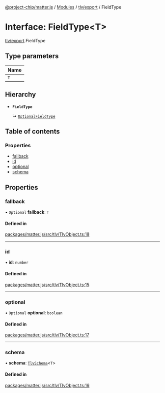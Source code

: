 [@project-chip/matter.js](../README.md) / [Modules](../modules.md) / [tlv/export](../modules/tlv_export.md) / FieldType

# Interface: FieldType<T\>

[tlv/export](../modules/tlv_export.md).FieldType

## Type parameters

| Name |
| :------ |
| `T` |

## Hierarchy

- **`FieldType`**

  ↳ [`OptionalFieldType`](tlv_export.OptionalFieldType.md)

## Table of contents

### Properties

- [fallback](tlv_export.FieldType.md#fallback)
- [id](tlv_export.FieldType.md#id)
- [optional](tlv_export.FieldType.md#optional)
- [schema](tlv_export.FieldType.md#schema)

## Properties

### fallback

• `Optional` **fallback**: `T`

#### Defined in

[packages/matter.js/src/tlv/TlvObject.ts:18](https://github.com/project-chip/matter.js/blob/be83914/packages/matter.js/src/tlv/TlvObject.ts#L18)

___

### id

• **id**: `number`

#### Defined in

[packages/matter.js/src/tlv/TlvObject.ts:15](https://github.com/project-chip/matter.js/blob/be83914/packages/matter.js/src/tlv/TlvObject.ts#L15)

___

### optional

• `Optional` **optional**: `boolean`

#### Defined in

[packages/matter.js/src/tlv/TlvObject.ts:17](https://github.com/project-chip/matter.js/blob/be83914/packages/matter.js/src/tlv/TlvObject.ts#L17)

___

### schema

• **schema**: [`TlvSchema`](../classes/tlv_export.TlvSchema.md)<`T`\>

#### Defined in

[packages/matter.js/src/tlv/TlvObject.ts:16](https://github.com/project-chip/matter.js/blob/be83914/packages/matter.js/src/tlv/TlvObject.ts#L16)
